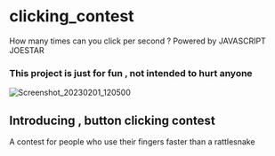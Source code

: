 # clicking_contest
How many times can you click per second ? Powered by JAVASCRIPT JOESTAR

### This project is just for fun , not intended to hurt anyone

![Screenshot_20230201_120500](https://user-images.githubusercontent.com/66237117/215852723-b73e3cb4-8989-421c-9212-5306e4c16f37.png)
## Introducing , button clicking contest
A contest for people who use their fingers faster than a rattlesnake 

